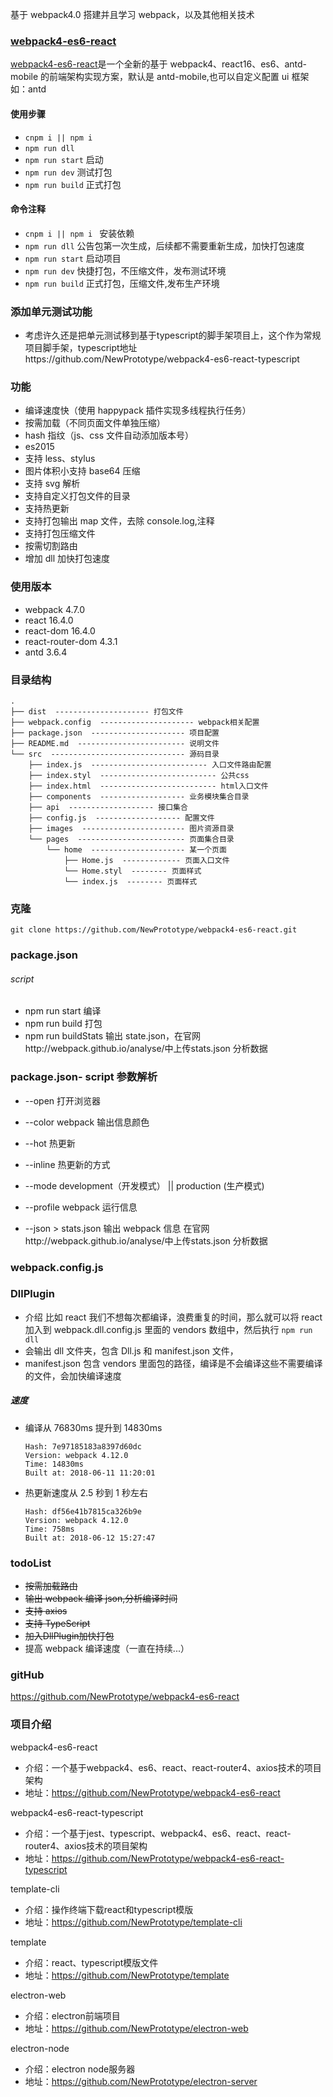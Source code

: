 基于 webpack4.0 搭建并且学习 webpack，以及其他相关技术

### [webpack4-es6-react][1]

[webpack4-es6-react][2]是一个全新的基于 webpack4、react16、es6、antd-mobile 的前端架构实现方案，默认是 antd-mobile,也可以自定义配置 ui 框架如：antd

#### 使用步骤
- ```cnpm i || npm i ```
- ```npm run dll```
- ```npm run start``` 启动
- ```npm run dev``` 测试打包
- ```npm run build``` 正式打包

#### 命令注释
- ```cnpm i || npm i ``` 安装依赖
- ```npm run dll``` 公告包第一次生成，后续都不需要重新生成，加快打包速度
- ```npm run start``` 启动项目
- ```npm run dev``` 快捷打包，不压缩文件，发布测试环境
- ```npm run build``` 正式打包，压缩文件,发布生产环境

### 添加单元测试功能
- 考虑许久还是把单元测试移到基于typescript的脚手架项目上，这个作为常规项目脚手架，typescript地址https://github.com/NewPrototype/webpack4-es6-react-typescript

### 功能

- 编译速度快（使用 happypack 插件实现多线程执行任务）
- 按需加载（不同页面文件单独压缩）
- hash 指纹（js、css 文件自动添加版本号）
- es2015
- 支持 less、stylus
- 图片体积小支持 base64 压缩
- 支持 svg 解析
- 支持自定义打包文件的目录
- 支持热更新
- 支持打包输出 map 文件，去除 console.log,注释
- 支持打包压缩文件
- 按需切割路由
- 增加 dll 加快打包速度

### 使用版本

- webpack 4.7.0
- react 16.4.0
- react-dom 16.4.0
- react-router-dom 4.3.1
- antd 3.6.4

### 目录结构

```
.
├── dist  --------------------- 打包文件
├── webpack.config  --------------------- webpack相关配置
├── package.json  --------------------- 项目配置
├── README.md  ------------------------ 说明文件
└── src  ------------------------------ 源码目录
    ├── index.js  -------------------------- 入口文件路由配置
    ├── index.styl  -------------------------- 公共css
    ├── index.html  -------------------------- html入口文件
    ├── components  ------------------- 业务模块集合目录
    ├── api  ------------------- 接口集合
    ├── config.js  ------------------- 配置文件
    ├── images  ----------------------- 图片资源目录
    └── pages  ------------------------ 页面集合目录
        └── home  --------------------- 某一个页面
            ├── Home.js  ------------- 页面入口文件
            └── Home.styl  -------- 页面样式
            └── index.js  -------- 页面样式
```

### 克隆

```
git clone https://github.com/NewPrototype/webpack4-es6-react.git
```


### package.json

###### script

- npm run start 编译
- npm run build 打包
- npm run buildStats 输出 state.json，在官网http://webpack.github.io/analyse/中上传stats.json 分析数据

### package.json- script 参数解析

- --open 打开浏览器

- --color webpack 输出信息颜色

- --hot 热更新

- --inline 热更新的方式

- --mode development（开发模式） || production (生产模式)

- --profile webpack 运行信息
- --json > stats.json 输出 webpack 信息 在官网http://webpack.github.io/analyse/中上传stats.json 分析数据

### webpack.config.js


### DllPlugin

- 介绍 比如 react 我们不想每次都编译，浪费重复的时间，那么就可以将 react 加入到 webpack.dll.config.js 里面的 vendors 数组中，然后执行 `npm run dll`
- 会输出 dll 文件夹，包含 Dll.js 和 manifest.json 文件，
- manifest.json 包含 vendors 里面包的路径，编译是不会编译这些不需要编译的文件，会加快编译速度


##### 速度

- 编译从 76830ms 提升到 14830ms
  ```
  Hash: 7e97185183a8397d60dc
  Version: webpack 4.12.0
  Time: 14830ms
  Built at: 2018-06-11 11:20:01
  ```
- 热更新速度从 2.5 秒到 1 秒左右
  ```
  Hash: df56e41b7815ca326b9e
  Version: webpack 4.12.0
  Time: 758ms
  Built at: 2018-06-12 15:27:47
  ```

### todoList

- <del>按需加载路由</del>
- <del>输出 webpack 编译 json,分析编译时间</del>
- <del>支持 axios</del>
- <del>支持 TypeScript</del>
- <del>加入DllPlugin加快打包</del>
- 提高 webpack 编译速度（一直在持续...）


### gitHub

https://github.com/NewPrototype/webpack4-es6-react

[1]: https://github.com/NewPrototype/webpack4-es6-react
[2]: https://github.com/NewPrototype/webpack4-es6-react
[3]: http://localhost:9999/

### 项目介绍

webpack4-es6-react
- 介绍：一个基于webpack4、es6、react、react-router4、axios技术的项目架构
- 地址：https://github.com/NewPrototype/webpack4-es6-react

webpack4-es6-react-typescript
- 介绍：一个基于jest、typescript、webpack4、es6、react、react-router4、axios技术的项目架构
- 地址：https://github.com/NewPrototype/webpack4-es6-react-typescript

template-cli
- 介绍：操作终端下载react和typescript模版
- 地址：https://github.com/NewPrototype/template-cli

template
- 介绍：react、typescript模版文件
- 地址：https://github.com/NewPrototype/template

electron-web
- 介绍：electron前端项目
- 地址：https://github.com/NewPrototype/electron-web

electron-node
- 介绍：electron node服务器
- 地址：https://github.com/NewPrototype/electron-server
